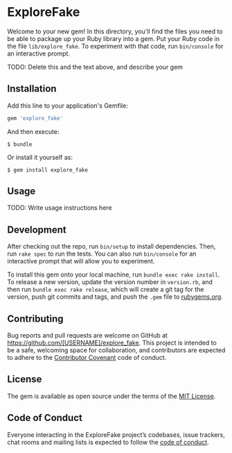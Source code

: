 # ExploreFake

Welcome to your new gem! In this directory, you'll find the files you need to be able to package up your Ruby library into a gem. Put your Ruby code in the file `lib/explore_fake`. To experiment with that code, run `bin/console` for an interactive prompt.

TODO: Delete this and the text above, and describe your gem

## Installation

Add this line to your application's Gemfile:

```ruby
gem 'explore_fake'
```

And then execute:

    $ bundle

Or install it yourself as:

    $ gem install explore_fake

## Usage

TODO: Write usage instructions here

## Development

After checking out the repo, run `bin/setup` to install dependencies. Then, run `rake spec` to run the tests. You can also run `bin/console` for an interactive prompt that will allow you to experiment.

To install this gem onto your local machine, run `bundle exec rake install`. To release a new version, update the version number in `version.rb`, and then run `bundle exec rake release`, which will create a git tag for the version, push git commits and tags, and push the `.gem` file to [rubygems.org](https://rubygems.org).

## Contributing

Bug reports and pull requests are welcome on GitHub at https://github.com/[USERNAME]/explore_fake. This project is intended to be a safe, welcoming space for collaboration, and contributors are expected to adhere to the [Contributor Covenant](http://contributor-covenant.org) code of conduct.

## License

The gem is available as open source under the terms of the [MIT License](https://opensource.org/licenses/MIT).

## Code of Conduct

Everyone interacting in the ExploreFake project’s codebases, issue trackers, chat rooms and mailing lists is expected to follow the [code of conduct](https://github.com/[USERNAME]/explore_fake/blob/master/CODE_OF_CONDUCT.md).
